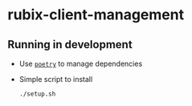 # rubix-client-management

## Running in development

- Use [`poetry`](https://github.com/python-poetry/poetry) to manage dependencies
- Simple script to install

    ```bash
    ./setup.sh
    ```